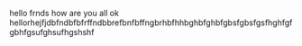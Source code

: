 hello frnds how are you all ok
hellorhejfjdbfndbfbfrffndbbrefbnfbffngbrhbfhhbghbfghbfgbsfgbsfgsfhghfgfgbhfgsufghsufhgshshf